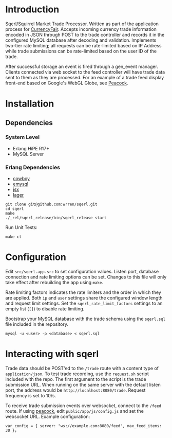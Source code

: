 # Introduction

Sqerl/Squirrel Market Trade Processor. Written as part of the application process for [CurrencyFair](https://www.currencyfair.com/). Accepts incoming currency trade information encoded in JSON through POST to the trade controller and records it in the configured MySQL database after decoding and validation. Implements two-tier rate limiting; all requests can be rate-limited based on IP Address while trade submissions can be rate-limited based on the user ID of the trade. 

After successful storage an event is fired through a gen_event manager. Clients connected via web socket to the feed controller will have trade data sent to them as they are processed. For an example of a trade feed display front-end based on Google's WebGL Globe, see [Peacock](http://github.com/wrren/peacock).

# Installation

## Dependencies

### System Level

- Erlang HiPE R17+
- MySQL Server

### Erlang Dependencies

- [cowboy](https://github.com/ninenines/cowboy)
- [emysql](https://github.com/Eonblast/Emysql)
- [jsx](https://github.com/talentdeficit/jsx)
- [lager](https://github.com/basho/lager)

```
git clone git@github.com:wrren/sqerl.git
cd sqerl
make
./_rel/sqerl_release/bin/sqerl_release start
```

Run Unit Tests:

```
make ct
```

# Configuration

Edit ```src/sqerl.app.src``` to set configuration values. Listen port, database connection and rate limiting options can be set. Changes to this file will only take effect after rebuilding the app using ```make```.

Rate limiting factors indicates the rate limiters and the order in which they are applied. Both ```ip``` and ```user``` settings share the configured window length and request limit settings. Set the ```sqerl_rate_limit_factors``` settings to an empty list (```[]```) to disable rate limiting.

Bootstrap your MySQL database with the trade schema using the ```sqerl.sql``` file included in the repository.

```
mysql -u <user> -p <database> < sqerl.sql
```

# Interacting with sqerl

Trade data should be POST'ed to the ```/trade``` route with a content type of ```application/json```. To test trade recording, use the ```request.sh``` script included with the repo. The first argument to the script is the trade submission URL. When running on the same server with the default listen port, the address would be ```http://localhost:8080/trade```. Request frequency is set to 10/s.

To receive trade submission events over websocket, connect to the ```/feed``` route. If using  [peacock](https://github.com/wrren/peacock), edit ```public/app/js/config.js``` and set the websocket URL. Example configuration:

```
var config = { server: "ws://example.com:8080/feed", max_feed_items: 30 };
```
